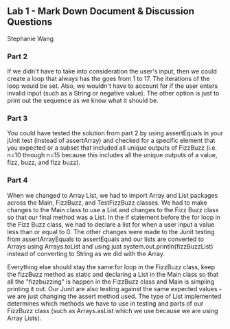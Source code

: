 ## Lab 1 - Mark Down Document & Discussion Questions ##

Stephanie Wang

### Part 2 ###

If we didn't have to take into consideration the user's input, then we could create a loop that always has the goes from 1 to 17. The iterations of the loop would be set. Also, we wouldn't have to account for if the user enters invalid input (such as a String or negative value). The other option is just to print out the sequence as we know what it should be.


### Part 3 ###

You could have tested the solution from part 2 by using assertEquals in your jUnit test (instead of assertArray) and checked for a specific element that you expected or a subset that included all unique outputs of FizzBuzz (i.e. n=10 through n=15 because this includes all the unique outputs of a value, fizz, buzz, and fizz buzz). 


### Part 4 ###
When we changed to Array List, we had to import Array and List packages across the Main, FizzBuzz, and TestFizzBuzz classes. We had to make changes to the Main class to use a List and changes to the Fizz Buzz class so that our final method was a List. In the if statement before the for loop in the Fizz Buzz class, we had to declare a list for when a user input a value less than or equal to 0. The other changes were made to the Junit testing from assertArrayEquals to assertEquals and our lists are converted to Arrays using Arrays.toList and using just system.out.println(fizzBuzzList) instead of converting to String as we did with the Array.

Everything else should stay the same:for loop in the FizzBuzz class, keep the fizzBuzz method as static and declaring a List in the Main class so that all the "fizzbuzzing" is happen in the FizzBuzz class and Main is simpling printing it out. Our Junit are also testing against the same expected values - we are just changing the assert method used. The type of List implemented determines which methods we have to use in testing and parts of our FizzBuzz class (such as Arrays.asList which we use because we are using Array Lists). 



